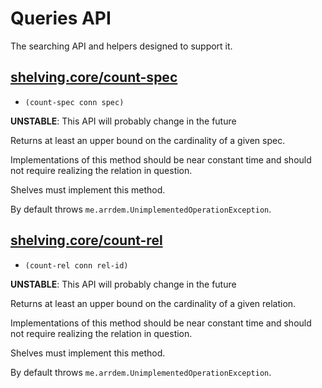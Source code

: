 # Queries API

The searching API and helpers designed to support it.

## [shelving.core/count-spec](/src/main/clj/shelving/core.clj#L157)
 - `(count-spec conn spec)`

**UNSTABLE**: This API will probably change in the future

Returns at least an upper bound on the cardinality of a given spec.

Implementations of this method should be near constant time and should not require realizing the relation in question.

Shelves must implement this method.

By default throws `me.arrdem.UnimplementedOperationException`.

## [shelving.core/count-rel](/src/main/clj/shelving/core.clj#L539)
 - `(count-rel conn rel-id)`

**UNSTABLE**: This API will probably change in the future

Returns at least an upper bound on the cardinality of a given relation.

Implementations of this method should be near constant time and should not require realizing the relation in question.

Shelves must implement this method.

By default throws `me.arrdem.UnimplementedOperationException`.

